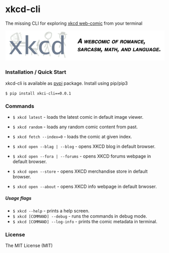 # xkcd-cli

The missing CLI for exploring [xkcd web-comic](https://xkcd.com/) from your terminal

![alt text](xkcd.png "Xkcd : A webcomic of romance, sarcasm, math, and language.")


### Installation / Quick Start

xkcd-cli is available as [pypi](https://pypi.org/project/xkci-cli/) package. 
Install using pip/pip3

`$ pip install xkci-cli==0.0.1`

### Commands

* `$ xkcd latest` - loads the latest comic in default image viewer.
* `$ xkcd random` - loads any random comic content from past.
* `$ xkcd fetch --index=0` - loads the comic at given index.

* `$ xkcd open --blag | --blog` - opens XKCD blog in default browser.
* `$ xkcd open --fora | --forums` - opens XKCD forums webpage in default browser.
* `$ xkcd open --store` - opens XKCD merchandise store in default browser.
* `$ xkcd open --about` - opens XKCD info webpage in default brwoser.

##### Usage flags

* `$ xkcd --help` - prints a help screen.
* `$ xkcd [COMMAND] --debug` - runs the commands in debug mode.
* `$ xkcd [COMMAND] --log-info` - prints the comic metadata in terminal.

### License

The MIT License (MIT)